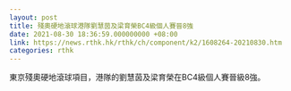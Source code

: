 ```yaml
---
layout: post
title: 殘奧硬地滾球港隊劉慧茵及梁育榮BC4級個人賽晉8強
date: 2021-08-30 18:36:59.000000000 +08:00
link: https://news.rthk.hk/rthk/ch/component/k2/1608264-20210830.htm
categories: rthk
---
```


東京殘奧硬地滾球項目，港隊的劉慧茵及梁育榮在BC4級個人賽晉級8強。
